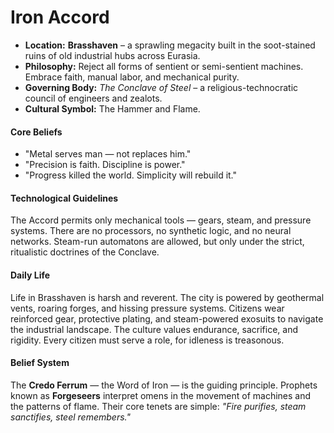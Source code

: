 # Iron Accord

- **Location:** **Brasshaven** – a sprawling megacity built in the soot-stained ruins of old industrial hubs across Eurasia.
- **Philosophy:** Reject all forms of sentient or semi-sentient machines. Embrace faith, manual labor, and mechanical purity.
- **Governing Body:** *The Conclave of Steel* – a religious-technocratic council of engineers and zealots.
- **Cultural Symbol:** The Hammer and Flame.

#### Core Beliefs
- "Metal serves man — not replaces him."
- "Precision is faith. Discipline is power."
- "Progress killed the world. Simplicity will rebuild it."

#### Technological Guidelines
The Accord permits only mechanical tools — gears, steam, and pressure systems. There are no processors, no synthetic logic, and no neural networks. Steam-run automatons are allowed, but only under the strict, ritualistic doctrines of the Conclave.

#### Daily Life
Life in Brasshaven is harsh and reverent. The city is powered by geothermal vents, roaring forges, and hissing pressure systems. Citizens wear reinforced gear, protective plating, and steam-powered exosuits to navigate the industrial landscape. The culture values endurance, sacrifice, and rigidity. Every citizen must serve a role, for idleness is treasonous.

#### Belief System
The **Credo Ferrum** — the Word of Iron — is the guiding principle. Prophets known as **Forgeseers** interpret omens in the movement of machines and the patterns of flame. Their core tenets are simple: *"Fire purifies, steam sanctifies, steel remembers."*
